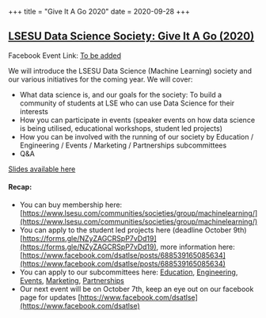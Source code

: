 +++
title = "Give It A Go 2020"
date = 2020-09-28
+++

## [LSESU Data Science Society: Give It A Go (2020)](#)

<!-- <img src = "/2020/give-it-a-go.jpg" height=20% width=50%>  -->

Facebook Event Link: [To be added](#)

We will introduce the LSESU Data Science (Machine Learning) society and our various initiatives for the coming year. We will cover:

+ What data science is, and our goals for the society: To build a community of students at LSE who can use Data Science for their interests
+ How you can participate in events (speaker events on how data science is being utilised, educational workshops, student led projects)
+ How you can be involved with the running of our society by  Education / Engineering / Events  / Marketing / Partnerships subcommittees
+ Q&A


<a href = "/2020/slides/GiveItAGoSlides2020.pdf"> Slides available here </a>

#### Recap:

+ You can buy membership here: [https://www.lsesu.com/communities/societies/group/machinelearning/](https://www.lsesu.com/communities/societies/group/machinelearning/)
+ You can apply to the student led projects here (deadline October 9th) [https://forms.gle/NZyZAGCRSpP7vDd19](https://forms.gle/NZyZAGCRSpP7vDd19), more information here: [https://www.facebook.com/dsatlse/posts/688539165085634](https://www.facebook.com/dsatlse/posts/688539165085634)
+ You can apply to our subcommittees here: [Education](#), [Engineering](#), [Events](#), [Marketing](#), [Partnerships](#)
+ Our next event will be on October 7th, keep an eye out on our facebook page for updates [https://www.facebook.com/dsatlse](https://www.facebook.com/dsatlse)






